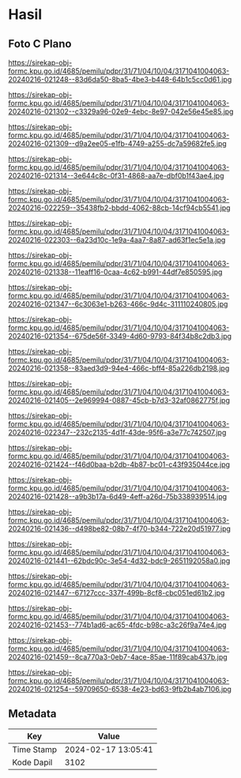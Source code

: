 # Hasil

## Foto C Plano

https://sirekap-obj-formc.kpu.go.id/4685/pemilu/pdpr/31/71/04/10/04/3171041004063-20240216-021248--83d6da50-8ba5-4be3-b448-64b1c5cc0d61.jpg

https://sirekap-obj-formc.kpu.go.id/4685/pemilu/pdpr/31/71/04/10/04/3171041004063-20240216-021302--c3329a96-02e9-4ebc-8e97-042e56e45e85.jpg

https://sirekap-obj-formc.kpu.go.id/4685/pemilu/pdpr/31/71/04/10/04/3171041004063-20240216-021309--d9a2ee05-e1fb-4749-a255-dc7a59682fe5.jpg

https://sirekap-obj-formc.kpu.go.id/4685/pemilu/pdpr/31/71/04/10/04/3171041004063-20240216-021314--3e644c8c-0f31-4868-aa7e-dbf0b1f43ae4.jpg

https://sirekap-obj-formc.kpu.go.id/4685/pemilu/pdpr/31/71/04/10/04/3171041004063-20240216-022259--35438fb2-bbdd-4062-88cb-14cf94cb5541.jpg

https://sirekap-obj-formc.kpu.go.id/4685/pemilu/pdpr/31/71/04/10/04/3171041004063-20240216-022303--6a23d10c-1e9a-4aa7-8a87-ad63f1ec5e1a.jpg

https://sirekap-obj-formc.kpu.go.id/4685/pemilu/pdpr/31/71/04/10/04/3171041004063-20240216-021338--11eaff16-0caa-4c62-b991-44df7e850595.jpg

https://sirekap-obj-formc.kpu.go.id/4685/pemilu/pdpr/31/71/04/10/04/3171041004063-20240216-021347--6c3063e1-b263-466c-9d4c-311110240805.jpg

https://sirekap-obj-formc.kpu.go.id/4685/pemilu/pdpr/31/71/04/10/04/3171041004063-20240216-021354--675de56f-3349-4d60-9793-84f34b8c2db3.jpg

https://sirekap-obj-formc.kpu.go.id/4685/pemilu/pdpr/31/71/04/10/04/3171041004063-20240216-021358--83aed3d9-94e4-466c-bff4-85a226db2198.jpg

https://sirekap-obj-formc.kpu.go.id/4685/pemilu/pdpr/31/71/04/10/04/3171041004063-20240216-021405--2e969994-0887-45cb-b7d3-32af0862775f.jpg

https://sirekap-obj-formc.kpu.go.id/4685/pemilu/pdpr/31/71/04/10/04/3171041004063-20240216-022347--232c2135-4d1f-43de-95f6-a3e77c742507.jpg

https://sirekap-obj-formc.kpu.go.id/4685/pemilu/pdpr/31/71/04/10/04/3171041004063-20240216-021424--f46d0baa-b2db-4b87-bc01-c43f935044ce.jpg

https://sirekap-obj-formc.kpu.go.id/4685/pemilu/pdpr/31/71/04/10/04/3171041004063-20240216-021428--a9b3b17a-6d49-4eff-a26d-75b338939514.jpg

https://sirekap-obj-formc.kpu.go.id/4685/pemilu/pdpr/31/71/04/10/04/3171041004063-20240216-021436--d498be82-08b7-4f70-b344-722e20d51977.jpg

https://sirekap-obj-formc.kpu.go.id/4685/pemilu/pdpr/31/71/04/10/04/3171041004063-20240216-021441--62bdc90c-3e54-4d32-bdc9-2651192058a0.jpg

https://sirekap-obj-formc.kpu.go.id/4685/pemilu/pdpr/31/71/04/10/04/3171041004063-20240216-021447--67127ccc-337f-499b-8cf8-cbc051ed61b2.jpg

https://sirekap-obj-formc.kpu.go.id/4685/pemilu/pdpr/31/71/04/10/04/3171041004063-20240216-021453--774b1ad6-ac65-4fdc-b98c-a3c26f9a74e4.jpg

https://sirekap-obj-formc.kpu.go.id/4685/pemilu/pdpr/31/71/04/10/04/3171041004063-20240216-021459--8ca770a3-0eb7-4ace-85ae-11f89cab437b.jpg

https://sirekap-obj-formc.kpu.go.id/4685/pemilu/pdpr/31/71/04/10/04/3171041004063-20240216-021254--59709650-6538-4e23-bd63-9fb2b4ab7106.jpg


## Metadata

| Key        | Value               |
| ---------- | ------------------- |
| Time Stamp | 2024-02-17 13:05:41 |
| Kode Dapil | 3102                |



